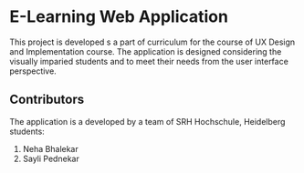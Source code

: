 # E-Learning Web Application

This project is developed s a part of curriculum for the course of UX Design and Implementation course.
The application is designed considering the visually imparied students and to meet their needs from the user interface perspective.

## Contributors

The application is a developed by a team of SRH Hochschule, Heidelberg students:

1. Neha Bhalekar
2. Sayli Pednekar
